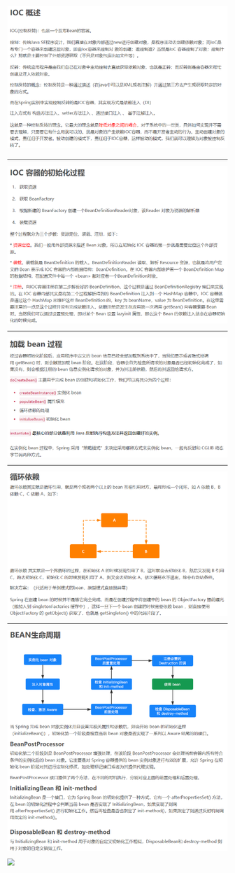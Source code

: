 # ![](/assets/IOC概述.png)

---

![](/assets/IOC容器的初始化.png)

---

![](/assets/加载bean过程.png)

---

![](/assets/循环依赖.png)

---

![](/assets/Bean生命周期.png)

![](/assets/BeanFactory与ApplicationContext.png)

